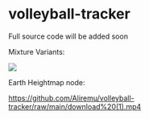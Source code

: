# volleyball-tracker

Full source code will be added soon

Mixture Variants:

![](https://www.youtube.com/watch?v=jVaorEozE4A)


Earth Heightmap node:

https://github.com/Aliremu/volleyball-tracker/raw/main/download%20(1).mp4
